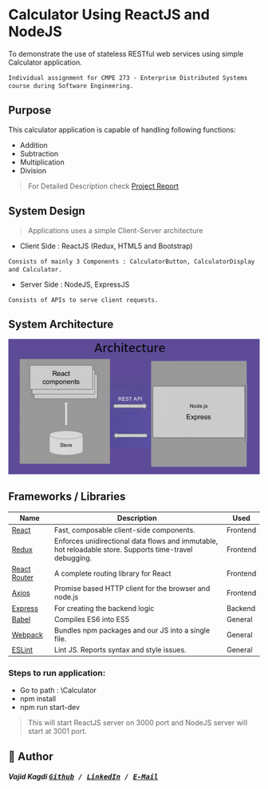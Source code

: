 # Calculator Using ReactJS and NodeJS
To demonstrate the use of stateless RESTful web services using simple Calculator application. 

```
Individual assignment for CMPE 273 - Enterprise Distributed Systems course during Software Engineering.
```

## Purpose
This calculator application is capable of handling following functions:

* Addition
* Subtraction
* Multiplication
* Division


> For Detailed Description check [Project Report](https://docs.google.com/document/d/1oX7vKfWftTV8vgo_s_IeOpl5158lZsKEFVypW7q8KHs/edit?usp=sharing)


## System Design
> Applications uses a simple Client-Server architecture

* Client Side : ReactJS (Redux, HTML5 and Bootstrap)
```
Consists of mainly 3 Components : CalculatorButton, CalculatorDisplay and Calculator.
```

* Server Side : NodeJS, ExpressJS
```
Consists of APIs to serve client requests.
```

## System Architecture
![Architecture](/Architecture.png)


## Frameworks / Libraries

| **Name** | **Description** |**Used**|
|----------|-------|---|
|  [React](https://facebook.github.io/react/)  |   Fast, composable client-side components.    | Frontend |
|  [Redux](http://redux.js.org) |  Enforces unidirectional data flows and immutable, hot reloadable store. Supports time-travel debugging. | Frontend |
|  [React Router](https://github.com/reactjs/react-router) | A complete routing library for React | Frontend |  Compiles ES6 to ES5. Enjoy the new version of JavaScript today.     | Frontend |
| [Axios](https://github.com/mzabriskie/axios) | Promise based HTTP client for the browser and node.js | Frontend |
| [Express](https://github.com/expressjs/express) | For creating the backend logic | Backend |
| [Babel](https://github.com/babel/babel) | Compiles ES6 into ES5 | General |
| [Webpack](http://webpack.github.io) | Bundles npm packages and our JS into a single file. | General |  
| [ESLint](http://eslint.org/)| Lint JS. Reports syntax and style issues. | General |


### Steps to run application:

* Go to path : \Calculator
* npm install
* npm run start-dev 

> This will start ReactJS server on 3000 port and NodeJS server will start at 3001 port.

## 📝 Author
[<img src="" align="right" height="100">](https://github.com/heyitsvajid)

##### Vajid Kagdi <kbd> [Github](https://github.com/heyitsvajid) / [LinkedIn](https://www.linkedin.com/in/heyitsvajid) / [E-Mail](mailto:vajid9@gmail.com)</kbd>
